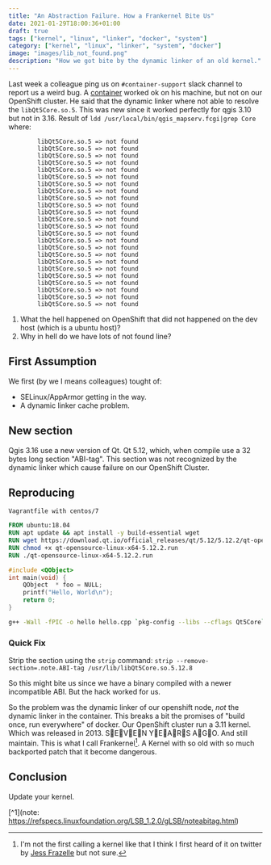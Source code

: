 ```yaml
---
title: "An Abstraction Failure. How a Frankernel Bite Us"
date: 2021-01-29T18:00:36+01:00
draft: true
tags: ["kernel", "linux", "linker", "docker", "system"]
category: ["kernel", "linux", "linker", "system", "docker"]
image: "images/lib_not_found.png"
description: "How we got bite by the dynamic linker of an old kernel."
---
```


Last week a colleague ping us on `#container-support` slack channel to report us a weird bug. A
[container](https://hub.docker.com/r/camptocamp/qgis-server) worked ok on his machine, but not on our
OpenShift cluster. He said that the dynamic linker where not able to resolve the `libQt5Core.so.5`. This was new since it worked perfectly for qgis 3.10 but not in 3.16.
Result of `ldd /usr/local/bin/qgis_mapserv.fcgi|grep Core` where:

```
        libQt5Core.so.5 => not found
        libQt5Core.so.5 => not found
        libQt5Core.so.5 => not found
        libQt5Core.so.5 => not found
        libQt5Core.so.5 => not found
        libQt5Core.so.5 => not found
        libQt5Core.so.5 => not found
        libQt5Core.so.5 => not found
        libQt5Core.so.5 => not found
        libQt5Core.so.5 => not found
        libQt5Core.so.5 => not found
        libQt5Core.so.5 => not found
        libQt5Core.so.5 => not found
        libQt5Core.so.5 => not found
        libQt5Core.so.5 => not found
        libQt5Core.so.5 => not found
        libQt5Core.so.5 => not found
        libQt5Core.so.5 => not found
        libQt5Core.so.5 => not found
        libQt5Core.so.5 => not found
        libQt5Core.so.5 => not found
        libQt5Core.so.5 => not found
        libQt5Core.so.5 => not found
        libQt5Core.so.5 => not found
```

1. What the hell happened on OpenShift that did not happened on the dev host (which is a ubuntu
   host)?
2. Why in hell do we have lots of not found line?


## First Assumption

We first (by we I means colleagues) tought of:

* SELinux/AppArmor getting in the way.
* A dynamic linker cache problem.


## New section

Qgis 3.16 use a new version of Qt. Qt 5.12, which, when compile use a 32 bytes long section
"ABI-tag". This section was not recognized by the dynamic linker which cause failure on our
OpenShift Cluster.

## Reproducing

```
Vagrantfile with centos/7
```

```dockerfile
FROM ubuntu:18.04
RUN apt update && apt install -y build-essential wget
RUN wget https://download.qt.io/official_releases/qt/5.12/5.12.2/qt-opensource-linux-x64-5.12.2.run
RUN chmod +x qt-opensource-linux-x64-5.12.2.run
RUN ./qt-opensource-linux-x64-5.12.2.run

```

```cpp
#include <QObject>
int main(void) {
    QObject  * foo = NULL;
    printf("Hello, World\n");
    return 0;
}
```

```bash
g++ -Wall -fPIC -o hello hello.cpp `pkg-config --libs --cflags Qt5Core`
```

### Quick Fix

Strip the section using the `strip` command: `strip --remove-section=.note.ABI-tag /usr/lib/libQt5Core.so.5.12.8`

So this might bite us since we have a binary compiled with a newer incompatible ABI. But the hack
worked for us.

So the problem was the dynamic linker of our openshift node, _not_ the dynamic linker in the
container. This breaks a bit the promises of "build once, run everywhere" of docker. Our OpenShift cluster run a 3.11 kernel. Which was released in 2013. S👏E👏V👏E👏N Y👏E👏A👏R👏S
 A👏G👏O. And still maintain. This is what I call Frankernel[^2]. A Kernel with so old with so much backported patch that it become dangerous.

## Conclusion

Update your kernel.

[^1](note: https://refspecs.linuxfoundation.org/LSB_1.2.0/gLSB/noteabitag.html)
[^2]: I'm not the first calling a kernel like that I think I first heard of it on twitter by [Jess Frazelle](https://twitter.com/jessfraz) but not sure.
